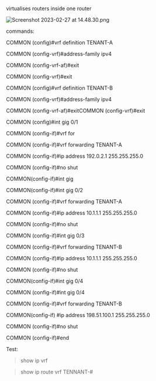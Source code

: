 virtualises routers inside one router

![Screenshot 2023-02-27 at 14.48.30.png](../_resources/Screenshot%202023-02-27%20at%2014.48.30.png)

commands:

COMMON (config)#vrf definition TENANT-A

COMMON (config-vrf)#address-family ipv4

COMMON (config-vrf-af)#exit

COMMON (config-vrf)#exit

COMMON (config)#vrf definition TENANT-B

COMMON (config-vrf)#address-family ipv4

COMMON (config-vrf-af)#exitCOMMON (config-vrf)#exit

COMMON (config)#int gig 0/1

COMMON (config-if)#vrf for

COMMON (config-if)#vrf forwarding TENANT-A

COMMON (config-if)#ip address 192.0.2.1 255.255.255.0

COMMON (config-if)#no shut

COMMON(config-if)#int gig

COMMON(config-if)#int gig 0/2

COMMON (config-if)#vrf forwarding TENANT-A

COMMON (config-if)#ip address 10.1.1.1 255.255.255.0

COMMON (config-if)#no shut

COMMON (config-if)#int gig 0/3

COMMON (config-if)#vrf forwarding TENANT-B

COMMON (config-if)#ip address 10.1.1.1 255.255.255.0

COMMON (config-if)#no shut

COMMON(config-if)#int gig 0/4 

COMMON (config-if)#int gig 0/4

COMMON (config-if)#vrf forwarding TENANT-B

COMMON(config-if) #ip address 198.51.100.1 255.255.255.0

COMMON (config-if)#no shut

COMMON (config-if)#end

Test:

>show ip vrf

>show ip route vrf TENNANT-#